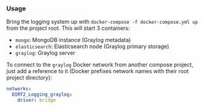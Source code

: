 ### Usage

Bring the logging system up with `docker-compose -f docker-compose.yml up` from the project root. This will start 3 containers:

- `mongo`: MongoDB instance (Graylog metadata)
- `elasticsearch`: Elasticsearch node (Graylog primary storage)
- `graylog`: Graylog server

To connect to the `graylog` Docker network from another compose project, just add a reference to it (Docker prefixes network names with their root project directory):

```yml
networks:
  DIRT2_Logging_graylog:
    driver: bridge
```

